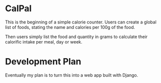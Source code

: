 # CalPal

This is the beginning of a simple calorie counter. 
Users can create a global list of foods, stating the name and calories per 100g of the food.

Then users simply list the food and quantity in grams to calculate their calorific intake per meal, day or week.

# Development Plan

Eventually my plan is to turn this into a web app built with Django.

